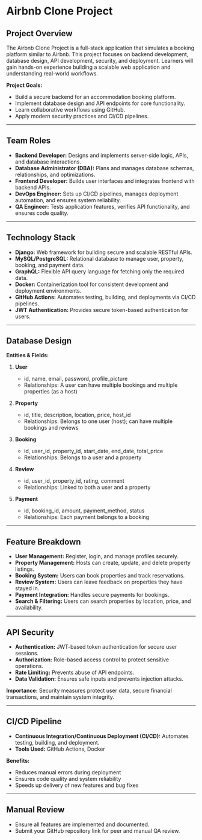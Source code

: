 # Airbnb Clone Project

## Project Overview
The Airbnb Clone Project is a full-stack application that simulates a booking platform similar to Airbnb. This project focuses on backend development, database design, API development, security, and deployment. Learners will gain hands-on experience building a scalable web application and understanding real-world workflows.

**Project Goals:**
- Build a secure backend for an accommodation booking platform.
- Implement database design and API endpoints for core functionality.
- Learn collaborative workflows using GitHub.
- Apply modern security practices and CI/CD pipelines.

---

## Team Roles
- **Backend Developer:** Designs and implements server-side logic, APIs, and database interactions.
- **Database Administrator (DBA):** Plans and manages database schemas, relationships, and optimizations.
- **Frontend Developer:** Builds user interfaces and integrates frontend with backend APIs.
- **DevOps Engineer:** Sets up CI/CD pipelines, manages deployment automation, and ensures system reliability.
- **QA Engineer:** Tests application features, verifies API functionality, and ensures code quality.

---

## Technology Stack
- **Django:** Web framework for building secure and scalable RESTful APIs.
- **MySQL/PostgreSQL:** Relational database to manage user, property, booking, and payment data.
- **GraphQL:** Flexible API query language for fetching only the required data.
- **Docker:** Containerization tool for consistent development and deployment environments.
- **GitHub Actions:** Automates testing, building, and deployments via CI/CD pipelines.
- **JWT Authentication:** Provides secure token-based authentication for users.

---

## Database Design

**Entities & Fields:**

1. **User**
   - id, name, email, password, profile_picture
   - Relationships: A user can have multiple bookings and multiple properties (as a host)

2. **Property**
   - id, title, description, location, price, host_id
   - Relationships: Belongs to one user (host); can have multiple bookings and reviews

3. **Booking**
   - id, user_id, property_id, start_date, end_date, total_price
   - Relationships: Belongs to a user and a property

4. **Review**
   - id, user_id, property_id, rating, comment
   - Relationships: Linked to both a user and a property

5. **Payment**
   - id, booking_id, amount, payment_method, status
   - Relationships: Each payment belongs to a booking

---

## Feature Breakdown
- **User Management:** Register, login, and manage profiles securely.
- **Property Management:** Hosts can create, update, and delete property listings.
- **Booking System:** Users can book properties and track reservations.
- **Review System:** Users can leave feedback on properties they have stayed in.
- **Payment Integration:** Handles secure payments for bookings.
- **Search & Filtering:** Users can search properties by location, price, and availability.

---

## API Security
- **Authentication:** JWT-based token authentication for secure user sessions.
- **Authorization:** Role-based access control to protect sensitive operations.
- **Rate Limiting:** Prevents abuse of API endpoints.
- **Data Validation:** Ensures safe inputs and prevents injection attacks.

**Importance:** Security measures protect user data, secure financial transactions, and maintain system integrity.

---

## CI/CD Pipeline
- **Continuous Integration/Continuous Deployment (CI/CD):** Automates testing, building, and deployment.
- **Tools Used:** GitHub Actions, Docker

**Benefits:**
- Reduces manual errors during deployment
- Ensures code quality and system reliability
- Speeds up delivery of new features and bug fixes

---

## Manual Review
- Ensure all features are implemented and documented.
- Submit your GitHub repository link for peer and manual QA review.


